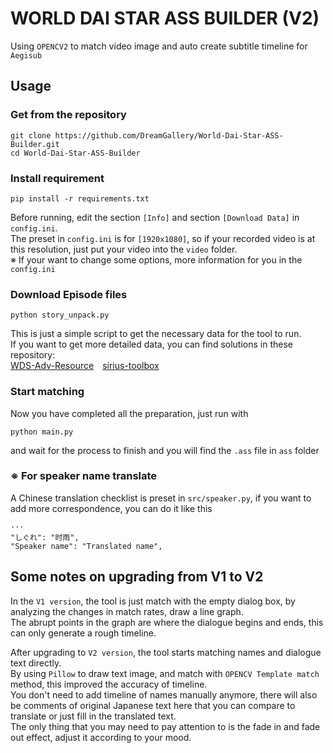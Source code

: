 ﻿# WORLD DAI STAR ASS BUILDER (V2)

Using `OPENCV2` to match video image and auto create subtitle timeline for `Aegisub`

## Usage

### Get from the repository
```
git clone https://github.com/DreamGallery/World-Dai-Star-ASS-Builder.git
cd World-Dai-Star-ASS-Builder
```

### Install requirement

```
pip install -r requirements.txt
```

Before running, edit the section `[Info]` and section `[Download Data]` in `config.ini`.<br />
The preset in `config.ini` is for `[1920x1080]`, so if your recorded video is at this resolution, just put your video into the `video` folder.<br />
※ If your want to change some options, more information for you in the `config.ini` 

### Download Episode files
```
python story_unpack.py
``` 
This is just a simple script to get the necessary data for the tool to run. <br />
If you want to get more detailed data, you can find solutions in these repository: <br />
[WDS-Adv-Resource](https://github.com/nan0521/WDS-Adv-Resource)&emsp;[sirius-toolbox](https://github.com/SonolusHaniwa/sirius-toolbox)

### Start matching
Now you have completed all the preparation, just run with
```
python main.py
```
and wait for the process to finish and you will find the `.ass` file in `ass` folder

### ※ For speaker name translate
A Chinese translation checklist is preset in `src/speaker.py`, if you want to add more correspondence, you can do it like this
```
···
"しぐれ": "时雨",
"Speaker name": "Translated name",
``` 

## Some notes on upgrading from V1 to V2
In the `V1 version`, the tool is just match with the empty dialog box, by analyzing the changes in match rates, draw a line graph.<br />
The abrupt points in the graph are where the dialogue begins and ends, this can only generate a rough timeline.

After upgrading to `V2 version`, the tool starts matching names and dialogue text directly.<br />
By using `Pillow` to draw text image, and match with `OPENCV Template match` method, this improved the accuracy of timeline.<br />
You don't need to add timeline of names manually anymore, there will also be comments of original Japanese text here that you can compare to translate or just fill in the translated text.<br />
The only thing that you may need to pay attention to is the fade in and fade out effect, adjust it according to your mood.  
